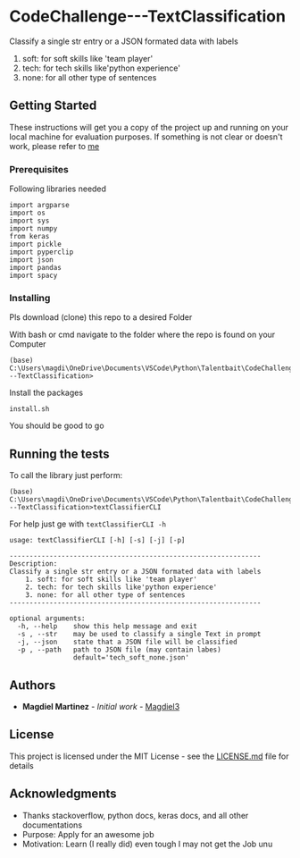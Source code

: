 # CodeChallenge---TextClassification

Classify a single str entry or a JSON formated data with labels
  1. soft: for soft skills like 'team player'
  2. tech: for tech skills like'python experience'
  3. none: for all other type of sentences

## Getting Started

These instructions will get you a copy of the project up and running on your local machine for evaluation purposes. If something is not clear or doesn't work, please refer to [me](mailto:magdieltercero@hotmail.com)

### Prerequisites

Following libraries needed

```
import argparse
import os
import sys
import numpy
from keras
import pickle
import pyperclip
import json
import pandas
import spacy
```

### Installing

Pls download (clone) this repo to a desired Folder

With bash or cmd navigate to the folder where the repo is found on your Computer

```
(base) C:\Users\magdi\OneDrive\Documents\VSCode\Python\Talentbait\CodeChallenge---TextClassification>
```

Install the packages

```shell
install.sh
```

You should be good to go

## Running the tests

To call the library just perform: 

```
(base) C:\Users\magdi\OneDrive\Documents\VSCode\Python\Talentbait\CodeChallenge---TextClassification>textClassifierCLI
```

For help just ge with ```textClassifierCLI -h```

```
usage: textClassifierCLI [-h] [-s] [-j] [-p]

---------------------------------------------------------------
Description:
Classify a single str entry or a JSON formated data with labels
    1. soft: for soft skills like 'team player'
    2. tech: for tech skills like'python experience'
    3. none: for all other type of sentences
---------------------------------------------------------------

optional arguments:
  -h, --help    show this help message and exit
  -s , --str    may be used to classify a single Text in prompt
  -j, --json    state that a JSON file will be classified
  -p , --path   path to JSON file (may contain labes)
                default='tech_soft_none.json'
```

## Authors

* **Magdiel Martinez** - *Initial work* - [Magdiel3](https://github.com/Magdiel3)

## License

This project is licensed under the MIT License - see the [LICENSE.md](LICENSE.md) file for details

## Acknowledgments

* Thanks stackoverflow, python docs, keras docs, and all other documentations
* Purpose: Apply for an awesome job 
* Motivation: Learn (I really did) even tough I may not get the Job unu
